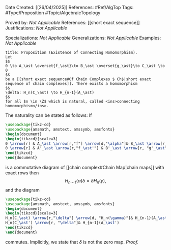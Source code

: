 <div class="topSpace"></div>

Date Created: [[26/04/2025]]
References: #Ref/AlgTop 
Tags: #Type/Proposition #Topic/AlgebraicTopology 

Proved by: <i>Not Applicable</i>
References: [[short exact sequence]]
Justifications: <i>Not Applicable</i>

Specializations: <i>Not Applicable</i>
Generalizations: <i>Not Applicable</i>
Examples: <i>Not Applicable</i>

``` ad-Proposition
title: Proposition (Existence of Connecting Homomorphism).
Let
$$
0 \to A_\ast \overset{f_\ast}\to B_\ast \overset{g_\ast}\to C_\ast \to 0
$$
be a [[short exact sequence#Of Chain Complexes $ Ch$|short exact sequence of chain complexes]]. There exists a homomorphism
$$
\delta: H_n(C_\ast) \to H_{n-1}(A_\ast)
$$
for all $n \in \Z$ which is natural, called <ins>connecting homomorphism</ins>.
```
The naturality can be stated as follows: If
```tikz
\usepackage{tikz-cd}
\usepackage{amsmath, amstext, amssymb, amsfonts}
\begin{document}
\begin{tikzcd}[scale=3]
0 \arrow[r] & A_\ast \arrow[r,"f"] \arrow[d,"\alpha"]& B_\ast \arrow[r, "g_\ast"] \arrow[d, "\beta"]& C_\ast \arrow[r] \arrow[d, "\gamma"]&0\\
0 \arrow[r] & A'_\ast \arrow[r,"f_\ast'"] & B'_\ast \arrow[r, "g'_\ast"] & C'_\ast \arrow[r]&0\\
\end{tikzcd}
\end{document}
```
is a commutative diagram of [[chain complex#Chain Map|chain maps]] with exact rows then
$$
H_{n-1}(\alpha) \delta = \delta H_n(\gamma),
$$
and the diagram
```tikz
\usepackage{tikz-cd}
\usepackage{amsmath, amstext, amssymb, amsfonts}
\begin{document}
\begin{tikzcd}[scale=3]
H_n(C_\ast) \arrow[r,"\delta"] \arrow[d, "H_n(\gamma)"]& H_{n-1}(A_\ast) \arrow[d, "H_{n-1}(\alpha)"]\\
H_n(C_\ast') \arrow[r, "\delta"]& H_{n-1}(A_\ast')
\end{tikzcd}
\end{document}
```
commutes. Implicitly, we state that $\delta$ is not the zero map.
*Proof.*
